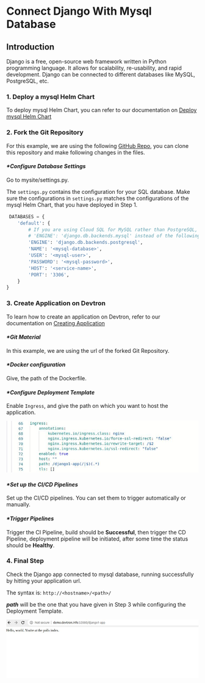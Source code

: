 # Connect Django With Mysql Database

## Introduction

Django is a free, open-source web framework written in Python programming language. It allows for scalability, re-usability, and rapid development. Django can be connected to different databases like MySQL, PostgreSQL, etc.

### **1. Deploy a mysql Helm Chart**

To deploy mysql Helm Chart, you can refer to our documentation on [Deploy mysql Helm Chart](../deploy-chart/examples/deploying-mysql-helm-chart.md)

### **2. Fork the Git Repository**

For this example, we are using the following [GitHub Repo](https://github.com/devtron-labs/django-repo.git), you can clone this repository and make following changes in the files.

#### _\*Configure Database Settings_

Go to mysite/settings.py.

The `settings.py` contains the configuration for your SQL database. Make sure the configurations in `settings.py` matches the configurations of the mysql Helm Chart, that you have deployed in Step 1.

```python
 DATABASES = {
    'default': {
        # If you are using Cloud SQL for MySQL rather than PostgreSQL, set
        # 'ENGINE': 'django.db.backends.mysql' instead of the following.
        'ENGINE': 'django.db.backends.postgresql',
        'NAME': '<mysql-database>',
        'USER': '<mysql-user>',
        'PASSWORD': '<mysql-password>',
        'HOST': '<service-name>',
        'PORT': '3306',
    }
}
```

### **3. Create Application on Devtron**

To learn how to create an application on Devtron, refer to our documentation on [Creating Application](../creating-application/)

#### _\*Git Material_

In this example, we are using the url of the forked Git Repository.

#### _\*Docker configuration_

Give, the path of the Dockerfile.

#### _\*Configure Deployment Template_

Enable `Ingress`, and give the path on which you want to host the application.

![](../../.gitbook/assets/use-case-django-ingress-template.jpg)

#### _\*Set up the CI/CD Pipelines_

Set up the CI/CD pipelines. You can set them to trigger automatically or manually.

#### _\*Trigger Pipelines_

Trigger the CI Pipeline, build should be **Successful**, then trigger the CD Pipeline, deployment pipeline will be initiated, after some time the status should be **Healthy**.

### **4. Final Step**

Check the Django app connected to mysql database, running successfully by hitting your application url.

The syntax is: `http://<hostname>/<path>/`

_**path**_ will be the one that you have given in Step 3 while configuring the Deployment Template.

![](../../.gitbook/assets/use-case-django-view-edemo-data.jpg)

